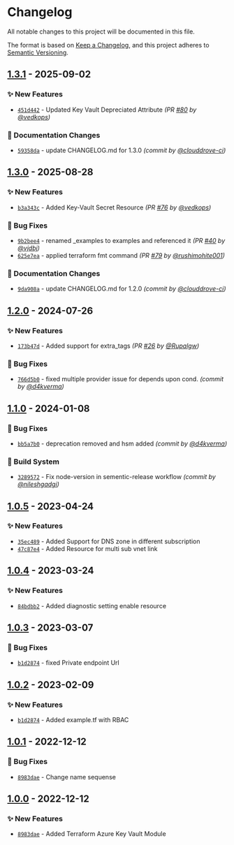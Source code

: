# Changelog
All notable changes to this project will be documented in this file.

The format is based on [Keep a Changelog](https://keepachangelog.com/en/1.0.0/),
and this project adheres to [Semantic Versioning](https://semver.org/spec/v2.0.0.html).

## [1.3.1] - 2025-09-02
### :sparkles: New Features
- [`451d442`](https://github.com/clouddrove/terraform-azure-key-vault/commit/451d4423f30eecfc00435c25993c348cbd332767) - Updated Key Vault   Depreciated Attribute *(PR [#80](https://github.com/clouddrove/terraform-azure-key-vault/pull/80) by [@vedkops](https://github.com/vedkops))*

### :memo: Documentation Changes
- [`59358da`](https://github.com/clouddrove/terraform-azure-key-vault/commit/59358dae06875c484237dae259f0077848fcd098) - update CHANGELOG.md for 1.3.0 *(commit by [@clouddrove-ci](https://github.com/clouddrove-ci))*


## [1.3.0] - 2025-08-28
### :sparkles: New Features
- [`b3a343c`](https://github.com/clouddrove/terraform-azure-key-vault/commit/b3a343c1a15450d62fe9001c00d5b99068dcdbea) - Added Key-Vault Secret Resource *(PR [#76](https://github.com/clouddrove/terraform-azure-key-vault/pull/76) by [@vedkops](https://github.com/vedkops))*

### :bug: Bug Fixes
- [`9b2bee4`](https://github.com/clouddrove/terraform-azure-key-vault/commit/9b2bee43f27843cda4175e5f34b560c323de9436) - renamed _examples to examples and referenced it *(PR [#40](https://github.com/clouddrove/terraform-azure-key-vault/pull/40) by [@vjdbj](https://github.com/vjdbj))*
- [`625e7ea`](https://github.com/clouddrove/terraform-azure-key-vault/commit/625e7ea1e152e2a25d8bcd289b394e6faab964b4) - applied terraform fmt command *(PR [#79](https://github.com/clouddrove/terraform-azure-key-vault/pull/79) by [@rushimohite001](https://github.com/rushimohite001))*

### :memo: Documentation Changes
- [`9da908a`](https://github.com/clouddrove/terraform-azure-key-vault/commit/9da908aaa0e4db62b72f5dae4f106528d86ebf11) - update CHANGELOG.md for 1.2.0 *(commit by [@clouddrove-ci](https://github.com/clouddrove-ci))*


## [1.2.0] - 2024-07-26
### :sparkles: New Features
- [`173b47d`](https://github.com/clouddrove/terraform-azure-key-vault/commit/173b47d2cbb8c31cc439c25daa9a6ffad7438393) - Added support for extra_tags *(PR [#26](https://github.com/clouddrove/terraform-azure-key-vault/pull/26) by [@Rupalgw](https://github.com/Rupalgw))*

### :bug: Bug Fixes
- [`766d5b0`](https://github.com/clouddrove/terraform-azure-key-vault/commit/766d5b0e0ba42481f12a58066a11bbc44d0e53e9) - fixed multiple provider issue for depends upon cond. *(commit by [@d4kverma](https://github.com/d4kverma))*


## [1.1.0] - 2024-01-08
### :bug: Bug Fixes
- [`bb5a7b0`](https://github.com/clouddrove/terraform-azure-key-vault/commit/bb5a7b04968efc4339740bf78ca7a1ff3d142b0c) - deprecation removed and hsm added *(commit by [@d4kverma](https://github.com/d4kverma))*

### :construction_worker: Build System
- [`3289572`](https://github.com/clouddrove/terraform-azure-key-vault/commit/32895724ed2d6d570e432e5513840c027fcdf57a) - Fix node-version in sementic-release workflow *(commit by [@nileshgadgi](https://github.com/nileshgadgi))*


## [1.0.5] - 2023-04-24
### :sparkles: New Features
- [`35ec489`](https://github.com/clouddrove/terraform-azure-key-vault/commit/35ec48907fa0d604c753cc72da2ada0d31ff10d1) - Added Support for DNS zone in different subscription
- [`47c87e4`](https://github.com/clouddrove/terraform-azure-key-vault/commit/47c87e496ecc2588692443bab7c9a5c816f5c1b9) - Added Resource for multi sub vnet link


## [1.0.4] - 2023-03-24
### :sparkles: New Features
- [`84bdbb2`](https://github.com/clouddrove/terraform-azure-key-vault/commit/84bdbb2a4eae06a3ab810d88b344683cc3484002) - Added diagnostic setting enable resource

## [1.0.3] - 2023-03-07
### :bug: Bug Fixes
- [`b1d2874`](https://github.com/clouddrove/terraform-azure-key-vault/commit/f249ec4bbc495c4341ed5d98d713aad2d2e2fa54) - fixed Private endpoint Url

## [1.0.2] - 2023-02-09
### :sparkles: New Features
- [`b1d2874`](https://github.com/clouddrove/terraform-azure-key-vault/commit/b1d287462a118fbdb27c0b6d41cc9fe9667415e7) - Added example.tf with RBAC

## [1.0.1] - 2022-12-12
### :bug: Bug Fixes
- [`8983dae`](https://github.com/clouddrove/terraform-azure-key-vault/commit/8983dae5fef9f3c97d7c80e78ace08247921bd38) - Change name sequense

## [1.0.0] - 2022-12-12
### :sparkles: New Features
- [`8983dae`](https://github.com/clouddrove/terraform-azure-key-vault/commit/8983dae5fef9f3c97d7c80e78ace08247921bd38) - Added Terraform Azure Key Vault Module


[1.0.0]: https://github.com/clouddrove/terraform-azure-key-vault/compare/1.0.0...master
[1.0.1]: https://github.com/clouddrove/terraform-azure-key-vault/compare/1.0.0...1.0.1
[1.0.2]: https://github.com/clouddrove/terraform-azure-key-vault/compare/1.0.1...1.0.2
[1.0.3]: https://github.com/clouddrove/terraform-azure-key-vault/compare/1.0.2...1.0.3
[1.0.4]: https://github.com/clouddrove/terraform-azure-key-vault/compare/1.0.3...1.0.4
[1.0.5]: https://github.com/clouddrove/terraform-azure-key-vault/compare/1.0.4...1.0.5

[1.1.0]: https://github.com/clouddrove/terraform-azure-key-vault/compare/1.0.5...1.1.0
[1.2.0]: https://github.com/clouddrove/terraform-azure-key-vault/compare/1.1.0...1.2.0
[1.3.0]: https://github.com/clouddrove/terraform-azure-key-vault/compare/1.2.0...1.3.0
[1.3.1]: https://github.com/clouddrove/terraform-azure-key-vault/compare/1.3.0...1.3.1

